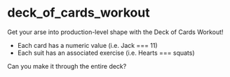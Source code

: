 deck_of_cards_workout
=====================

Get your arse into production-level shape with the Deck of Cards Workout!

- Each card has a numeric value (i.e. Jack === 11)
- Each suit has an associated exercise (i.e. Hearts === squats)

Can you make it through the entire deck?
